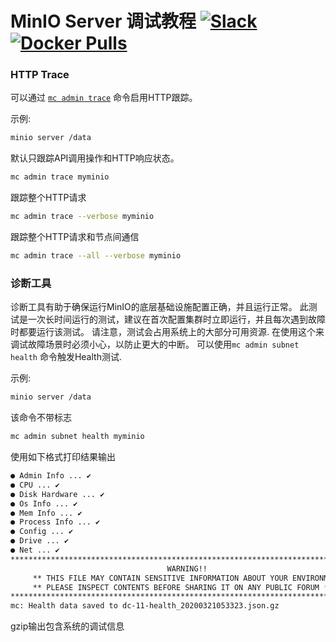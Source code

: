 # MinIO Server 调试教程 [![Slack](https://slack.min.io/slack?type=svg)](https://slack.min.io) [![Docker Pulls](https://img.shields.io/docker/pulls/minio/minio.svg?maxAge=157680000)](https://hub.docker.com/r/minio/minio/)

### HTTP Trace
可以通过 [`mc admin trace`](https://github.com/minio/mc/blob/master/docs/minio-admin-complete-guide.md#command-trace---display-minio-server-http-trace) 命令启用HTTP跟踪。

示例:
```sh
minio server /data
```

默认只跟踪API调用操作和HTTP响应状态。
```sh
mc admin trace myminio
```

跟踪整个HTTP请求 
```sh
mc admin trace --verbose myminio
```

跟踪整个HTTP请求和节点间通信
```sh
mc admin trace --all --verbose myminio
```


### 诊断工具
诊断工具有助于确保运行MinIO的底层基础设施配置正确，并且运行正常。 此测试是一次长时间运行的测试，建议在首次配置集群时立即运行，并且每次遇到故障时都要运行该测试。 请注意，测试会占用系统上的大部分可用资源. 在使用这个来调试故障场景时必须小心，以防止更大的中断。 可以使用`mc admin subnet health` 命令触发Health测试.

示例:
```sh
minio server /data
```

该命令不带标志
```sh
mc admin subnet health myminio
```

使用如下格式打印结果输出
```sh
● Admin Info ... ✔ 
● CPU ... ✔ 
● Disk Hardware ... ✔ 
● Os Info ... ✔ 
● Mem Info ... ✔ 
● Process Info ... ✔ 
● Config ... ✔ 
● Drive ... ✔ 
● Net ... ✔ 
*********************************************************************************
                                   WARNING!!
     ** THIS FILE MAY CONTAIN SENSITIVE INFORMATION ABOUT YOUR ENVIRONMENT ** 
     ** PLEASE INSPECT CONTENTS BEFORE SHARING IT ON ANY PUBLIC FORUM **
*********************************************************************************
mc: Health data saved to dc-11-health_20200321053323.json.gz
```

gzip输出包含系统的调试信息
